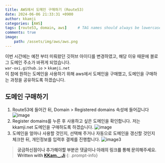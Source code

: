 ```yaml
---
title: AWS에서 도메인 구매하기 (Route53)
date: 2024-06-06 21:33:31 +0900
author: kkamji
categories: [AWS]
tags: [route53, domain, aws]     # TAG names should always be lowercase
comments: true
image:
    path: /assets/img/aws/aws.png
---
```


이번 시간에는 예전 부터 미뤄왔던 깃허브 아이디를 변경하였고, 해당 이유 때문에 블로그 도메인 주소가 바뀌게 되었습니다.  
`war-oxi.github.io` > `kkamji.net`  
이 참에 원하는 도메인을 사용하기 위해 aws에서 도메인을 구매했고, 도메인을 구매하는 과정을 공유하도록 하겠습니다.  

## 도메인 구매하기

1. Route53에 들어간 뒤, Domain > Registered domains 속성에 들어갑니다
    ![image](https://github.com/KKamJi98/kkamji98.github.io/assets/72260110/128de451-b3d6-4dd9-8a92-d5bc5a3720fc)
2. Register domains를 누른 후 사용하고 싶은 도메인을 확인합니다. 저는 kkamji.net 도메인을 구매하도록 하겠습니다.
    ![image](https://github.com/KKamJi98/kkamji98.github.io/assets/72260110/25ce37fa-32ec-4d3a-9d04-9cf209cb9cbb)
3. 도메인을 얼마나 사용할 것인지, 선택해 주거나 자동으로 도메인을 갱신할 것인지 체크한 뒤, 개인정보를 입력후 결제를 진행합니다.
    ![image3](https://github.com/KKamJi98/kkamji98.github.io/assets/72260110/3b4b2fd8-cb26-4a78-9a98-c910962a710f)

> **궁금하신점이나 추가해야할 부분은 댓글이나 아래의 링크를 통해 문의해주세요.**  
> **Written with [KKam.\_\.Ji](https://www.instagram.com/kkam._.ji/)**
{: .prompt-info}

